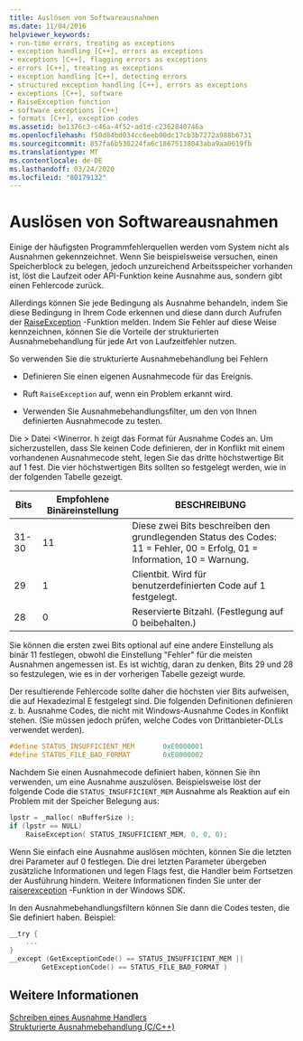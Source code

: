 ```yaml
---
title: Auslösen von Softwareausnahmen
ms.date: 11/04/2016
helpviewer_keywords:
- run-time errors, treating as exceptions
- exception handling [C++], errors as exceptions
- exceptions [C++], flagging errors as exceptions
- errors [C++], treating as exceptions
- exception handling [C++], detecting errors
- structured exception handling [C++], errors as exceptions
- exceptions [C++], software
- RaiseException function
- software exceptions [C++]
- formats [C++], exception codes
ms.assetid: be1376c3-c46a-4f52-ad1d-c2362840746a
ms.openlocfilehash: f50d84bd034cc6eeb00dc17cb3b7272a988b6731
ms.sourcegitcommit: 857fa6b530224fa6c18675138043aba9aa0619fb
ms.translationtype: MT
ms.contentlocale: de-DE
ms.lasthandoff: 03/24/2020
ms.locfileid: "80179132"
---
```

# <a name="raising-software-exceptions"></a>Auslösen von Softwareausnahmen

Einige der häufigsten Programmfehlerquellen werden vom System nicht als Ausnahmen gekennzeichnet. Wenn Sie beispielsweise versuchen, einen Speicherblock zu belegen, jedoch unzureichend Arbeitsspeicher vorhanden ist, löst die Laufzeit oder API-Funktion keine Ausnahme aus, sondern gibt einen Fehlercode zurück.

Allerdings können Sie jede Bedingung als Ausnahme behandeln, indem Sie diese Bedingung in Ihrem Code erkennen und diese dann durch Aufrufen der [RaiseException](/windows/win32/api/errhandlingapi/nf-errhandlingapi-raiseexception) -Funktion melden. Indem Sie Fehler auf diese Weise kennzeichnen, können Sie die Vorteile der strukturierten Ausnahmebehandlung für jede Art von Laufzeitfehler nutzen.

So verwenden Sie die strukturierte Ausnahmebehandlung bei Fehlern

- Definieren Sie einen eigenen Ausnahmecode für das Ereignis.

- Ruft `RaiseException` auf, wenn ein Problem erkannt wird.

- Verwenden Sie Ausnahmebehandlungsfilter, um den von Ihnen definierten Ausnahmecode zu testen.

Die > Datei \<Winerror. h zeigt das Format für Ausnahme Codes an. Um sicherzustellen, dass Sie keinen Code definieren, der in Konflikt mit einem vorhandenen Ausnahmecode steht, legen Sie das dritte höchstwertige Bit auf 1 fest. Die vier höchstwertigen Bits sollten so festgelegt werden, wie in der folgenden Tabelle gezeigt.

|Bits|Empfohlene Binäreinstellung|BESCHREIBUNG|
|----------|--------------------------------|-----------------|
|31-30|11|Diese zwei Bits beschreiben den grundlegenden Status des Codes: 11 = Fehler, 00 = Erfolg, 01 = Information, 10 = Warnung.|
|29|1|Clientbit. Wird für benutzerdefinierten Code auf 1 festgelegt.|
|28|0|Reservierte Bitzahl. (Festlegung auf 0 beibehalten.)|

Sie können die ersten zwei Bits optional auf eine andere Einstellung als binär 11 festlegen, obwohl die Einstellung "Fehler" für die meisten Ausnahmen angemessen ist. Es ist wichtig, daran zu denken, Bits 29 und 28 so festzulegen, wie es in der vorherigen Tabelle gezeigt wurde.

Der resultierende Fehlercode sollte daher die höchsten vier Bits aufweisen, die auf Hexadezimal E festgelegt sind. Die folgenden Definitionen definieren z. b. Ausnahme Codes, die nicht mit Windows-Ausnahme Codes in Konflikt stehen. (Sie müssen jedoch prüfen, welche Codes von Drittanbieter-DLLs verwendet werden).

```cpp
#define STATUS_INSUFFICIENT_MEM       0xE0000001
#define STATUS_FILE_BAD_FORMAT        0xE0000002
```

Nachdem Sie einen Ausnahmecode definiert haben, können Sie ihn verwenden, um eine Ausnahme auszulösen. Beispielsweise löst der folgende Code die `STATUS_INSUFFICIENT_MEM` Ausnahme als Reaktion auf ein Problem mit der Speicher Belegung aus:

```cpp
lpstr = _malloc( nBufferSize );
if (lpstr == NULL)
    RaiseException( STATUS_INSUFFICIENT_MEM, 0, 0, 0);
```

Wenn Sie einfach eine Ausnahme auslösen möchten, können Sie die letzten drei Parameter auf 0 festlegen. Die drei letzten Parameter übergeben zusätzliche Informationen und legen Flags fest, die Handler beim Fortsetzen der Ausführung hindern. Weitere Informationen finden Sie unter der [raiserexception](/windows/win32/api/errhandlingapi/nf-errhandlingapi-raiseexception) -Funktion in der Windows SDK.

In den Ausnahmebehandlungsfiltern können Sie dann die Codes testen, die Sie definiert haben. Beispiel:

```cpp
__try {
    ...
}
__except (GetExceptionCode() == STATUS_INSUFFICIENT_MEM ||
        GetExceptionCode() == STATUS_FILE_BAD_FORMAT )
```

## <a name="see-also"></a>Weitere Informationen

[Schreiben eines Ausnahme Handlers](../cpp/writing-an-exception-handler.md)<br/>
[Strukturierte Ausnahmebehandlung (C/C++)](../cpp/structured-exception-handling-c-cpp.md)
